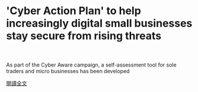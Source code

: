 # 'Cyber Action Plan' to help increasingly digital small businesses stay secure from rising threats

<!--more-->
<!--227-->
<br><br/>
As part of the Cyber Aware campaign, a self-assessment tool for sole traders and micro businesses has been developed

[閱讀全文](https://www.ncsc.gov.uk/news/cyber-aware-action-plan)

